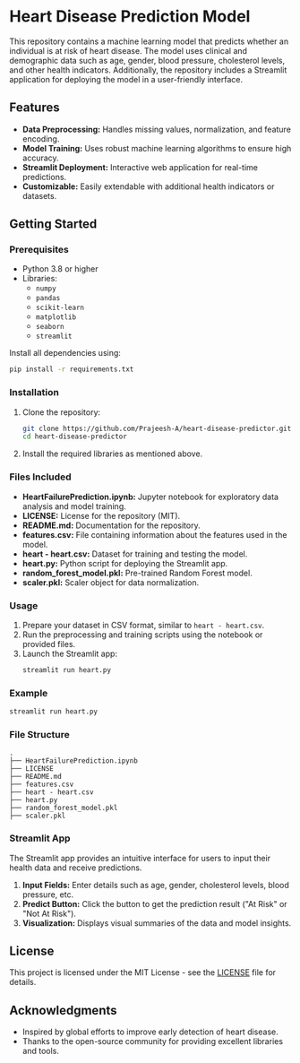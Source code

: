 # Heart Disease Prediction Model

This repository contains a machine learning model that predicts whether an individual is at risk of heart disease. The model uses clinical and demographic data such as age, gender, blood pressure, cholesterol levels, and other health indicators. Additionally, the repository includes a Streamlit application for deploying the model in a user-friendly interface.

## Features
- **Data Preprocessing:** Handles missing values, normalization, and feature encoding.
- **Model Training:** Uses robust machine learning algorithms to ensure high accuracy.
- **Streamlit Deployment:** Interactive web application for real-time predictions.
- **Customizable:** Easily extendable with additional health indicators or datasets.

## Getting Started

### Prerequisites
- Python 3.8 or higher
- Libraries: 
  - `numpy`
  - `pandas`
  - `scikit-learn`
  - `matplotlib`
  - `seaborn`
  - `streamlit`

Install all dependencies using:
```bash
pip install -r requirements.txt
```

### Installation
1. Clone the repository:
   ```bash
   git clone https://github.com/Prajeesh-A/heart-disease-predictor.git
   cd heart-disease-predictor
   ```
2. Install the required libraries as mentioned above.

### Files Included
- **HeartFailurePrediction.ipynb:** Jupyter notebook for exploratory data analysis and model training.
- **LICENSE:** License for the repository (MIT).
- **README.md:** Documentation for the repository.
- **features.csv:** File containing information about the features used in the model.
- **heart - heart.csv:** Dataset for training and testing the model.
- **heart.py:** Python script for deploying the Streamlit app.
- **random_forest_model.pkl:** Pre-trained Random Forest model.
- **scaler.pkl:** Scaler object for data normalization.

### Usage
1. Prepare your dataset in CSV format, similar to `heart - heart.csv`.
2. Run the preprocessing and training scripts using the notebook or provided files.
3. Launch the Streamlit app:
   ```bash
   streamlit run heart.py
   ```

### Example
```bash
streamlit run heart.py
```

### File Structure
```plaintext
.
├── HeartFailurePrediction.ipynb
├── LICENSE
├── README.md
├── features.csv
├── heart - heart.csv
├── heart.py
├── random_forest_model.pkl
├── scaler.pkl
```

### Streamlit App
The Streamlit app provides an intuitive interface for users to input their health data and receive predictions. 

1. **Input Fields:** Enter details such as age, gender, cholesterol levels, blood pressure, etc.
2. **Predict Button:** Click the button to get the prediction result ("At Risk" or "Not At Risk").
3. **Visualization:** Displays visual summaries of the data and model insights.



## License
This project is licensed under the MIT License - see the [LICENSE](LICENSE) file for details.

## Acknowledgments
- Inspired by global efforts to improve early detection of heart disease.
- Thanks to the open-source community for providing excellent libraries and tools.
